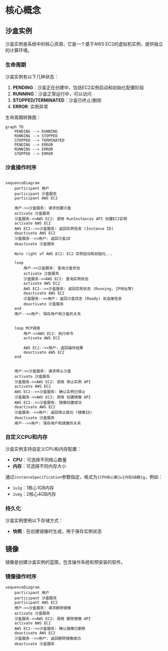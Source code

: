 # 核心概念

## 沙盒实例

沙盒实例是系统中的核心资源，它是一个基于AWS EC2的虚拟机实例，提供独立的计算环境。

### 生命周期

沙盒实例有以下几种状态：

1. **PENDING**：沙盒正在创建中，包括EC2实例启动和初始化配置阶段
2. **RUNNING**：沙盒正常运行中，可以访问
3. **STOPPED/TERMINATED**：沙盒已终止/删除
4. **ERROR**: 实例异常

生命周期转换图：

```mermaid
graph TD
    PENDING --> RUNNING
    RUNNING --> STOPPED
    STOPPED --> TERMINATED
    PENDING --> ERROR
    RUNNING --> ERROR
    STOPPED --> ERROR
```

### 沙盒操作时序

```mermaid

sequenceDiagram
    participant 用户
    participant 沙盒服务
    participant AWS EC2

    用户->>沙盒服务: 请求创建沙盒
    activate 沙盒服务
    沙盒服务->>AWS EC2: 调用 RunInstances API 创建EC2实例
    activate AWS EC2
    AWS EC2-->>沙盒服务: 返回实例信息 (Instance ID)
    deactivate AWS EC2
    沙盒服务-->>用户: 返回沙盒ID
    deactivate 沙盒服务

    Note right of AWS EC2: EC2 实例启动和初始化...

    loop
        用户->>沙盒服务: 查询沙盒状态
        activate 沙盒服务
        沙盒服务->>AWS EC2: 查询实例状态
        activate AWS EC2
        AWS EC2-->>沙盒服务: 返回实例状态 (Running, IP地址等)
        deactivate AWS EC2
        沙盒服务-->>用户: 返回沙盒状态 (Ready) 及连接信息
        deactivate 沙盒服务
    end
    用户-->>用户: 保存用户和沙盒的关系


    loop MCP调用
        用户->>AWS EC2: 执行命令
        activate AWS EC2

        AWS EC2-->>用户: 返回操作结果
        deactivate AWS EC2
    end


    用户->>沙盒服务: 请求停止沙盒
    activate 沙盒服务
    沙盒服务->>AWS EC2: 调用 停止实例 API
    activate AWS EC2
    AWS EC2-->>沙盒服务: 确认实例已停止
    沙盒服务->>AWS EC2: 调用 创建镜像 API
    AWS EC2-->>沙盒服务: 镜像创建成功
    deactivate AWS EC2
    沙盒服务-->>用户: 返回停止成功 (镜像ID)
    deactivate 沙盒服务
    用户-->>用户: 保存用户和镜像的关系
```

### 自定义CPU和内存

沙盒实例支持自定义CPU和内存配置：

- **CPU**：可选择不同核心数量
- **内存**：可选择不同内存大小

通过`instanceSpecification`参数指定，格式为`{CPU核心数}u{内存GB数}g`，例如：
- `1u1g`：1核心1GB内存
- `2u4g`：2核心4GB内存
 

### 持久化

沙盒实例使用以下存储方式：

- **快照**：在创建镜像时生成，用于保存实例状态


## 镜像

镜像是创建沙盒实例的蓝图，包含操作系统和预安装的软件。

### 镜像操作时序
```mermaid
sequenceDiagram
    participant 用户
    participant 沙盒服务
    participant AWS EC2
    用户->>沙盒服务: 请求删除镜像
    activate 沙盒服务
    沙盒服务->>AWS EC2: 调用 删除镜像 API
    activate AWS EC2
    AWS EC2-->>沙盒服务: 确认镜像已删除
    deactivate AWS EC2
    沙盒服务-->>用户: 返回删除镜像成功
    deactivate 沙盒服务
``` 